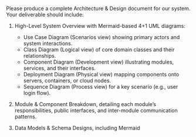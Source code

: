 Please produce a complete Architecture & Design document for our system. Your deliverable should include:

1. High-Level System Overview with Mermaid-based 4+1 UML diagrams:
   - Use Case Diagram (Scenarios view) showing primary actors and system interactions.  
   - Class Diagram (Logical view) of core domain classes and their relationships.  
   - Component Diagram (Development view) illustrating modules, services, and their interfaces.  
   - Deployment Diagram (Physical view) mapping components onto servers, containers, or cloud nodes.  
   - Sequence Diagram (Process view) for a key scenario (e.g., user login flow).

2. Module & Component Breakdown, detailing each module’s responsibilities, public interfaces, and inter-module communication patterns.

3. Data Models & Schema Designs, including Mermaid
